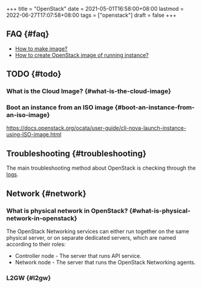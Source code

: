 +++
title = "OpenStack"
date = 2021-05-01T16:58:00+08:00
lastmod = 2022-06-27T17:07:58+08:00
tags = ["openstack"]
draft = false
+++

## FAQ {#faq}

-   [How to make image?](../../org-mode/braindump/how-to-make-image.md)
-   [How to create OpenStack image of running instance?](20220627170712-how_to_create_openstack_image_of_running_instance.md)


## TODO {#todo}


### What is the Cloud Image? {#what-is-the-cloud-image}


### Boot an instance from an ISO image {#boot-an-instance-from-an-iso-image}

<https://docs.openstack.org/ocata/user-guide/cli-nova-launch-instance-using-ISO-image.html>


## Troubleshooting {#troubleshooting}

The main troubleshooting method about OpenStack is checking through the [logs](../../org-mode/braindump/openstack-logs.md).


## Network {#network}


### What is physical network in OpenStack? {#what-is-physical-network-in-openstack}

The OpenStack Networking services can either run together on the same physical
server, or on separate dedicated servers, which are named according to their
roles:

-   Controller node - The server that runs API service.
-   Network node - The server that runs the OpenStack Networking agents.


### L2GW {#l2gw}
